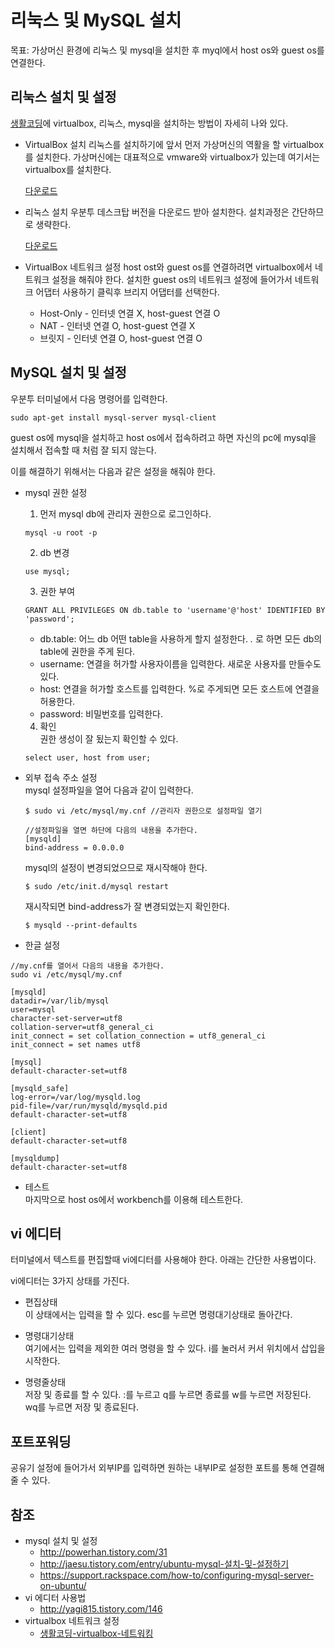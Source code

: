 # 리눅스 및 MySQL 설치
목표: 가상머신 환경에 리눅스 및 mysql을 설치한 후 myql에서 host os와 guest os를 연결한다.

## 리눅스 설치 및 설정
[생활코딩](https://opentutorials.org)에 virtualbox, 리눅스, mysql을 설치하는 방법이 자세히 나와 있다.

- VirtualBox 설치
  리눅스를 설치하기에 앞서 먼저 가상머신의 역활을 할 virtualbox를 설치한다. 가상머신에는 대표적으로 vmware와 virtualbox가 있는데 여기서는 virtualbox를 설치한다.

  [다운로드](https://www.virtualbox.org/wiki/Downloads)

- 리눅스 설치
  우분투 데스크탑 버전을 다운로드 받아 설치한다. 설치과정은 간단하므로 생략한다.

  [다운로드](http://www.ubuntu.com/download)

- VirtualBox 네트워크 설정
  host ost와 guest os를 연결하려면 virtualbox에서 네트워크 설정을 해줘야 한다. 설치한 guest os의 네트워크 설정에 들어가서 네트워크 어댑터 사용하기 클릭후 브리지 어댑터를 선택한다.

  - Host-Only - 인터넷 연결 X, host-guest 연결 O
  - NAT - 인터넷 연결 O, host-guest 연결 X
  - 브릿지 - 인터넷 연결 O, host-guest 연결 O

## MySQL 설치 및 설정
우분투 터미널에서 다음 명령어를 입력한다.
```
sudo apt-get install mysql-server mysql-client
```
guest os에 mysql을 설치하고 host os에서 접속하려고 하면 자신의 pc에 mysql을 설치해서 접속할 때 처럼 잘 되지 않는다.

이를 해결하기 위해서는 다음과 같은 설정을 해줘야 한다.
- mysql 권한 설정  
  1. 먼저 mysql db에 관리자 권한으로 로그인하다.
    ```
    mysql -u root -p
    ```
  2. db 변경
    ```
    use mysql;
    ```
  3. 권한 부여
    ```
    GRANT ALL PRIVILEGES ON db.table to 'username'@'host' IDENTIFIED BY 'password';
    ```
    - db.table: 어느 db 어떤 table을 사용하게 할지 설정한다. *.* 로 하면 모든 db의 table에 권한을 주게 된다.
    - username: 연결을 허가할 사용자이름을 입력한다. 새로운 사용자를 만들수도 있다.
    - host: 연결을 허가할 호스트를 입력한다. %로 주게되면 모든 호스트에 연결을 허용한다.
    - password: 비밀번호를 입력한다.
  4. 확인  
    권한 생성이 잘 됬는지 확인할 수 있다.
    ```
    select user, host from user;
    ```

- 외부 접속 주소 설정  
  mysql 설정파일을 열어 다음과 같이 입력한다.
  ```
  $ sudo vi /etc/mysql/my.cnf //관리자 권한으로 설정파일 열기

  //설정파일을 열면 하단에 다음의 내용을 추가한다.
  [mysqld]
  bind-address = 0.0.0.0
  ```
  mysql의 설정이 변경되었으므로 재시작해야 한다.
  ```
  $ sudo /etc/init.d/mysql restart
  ```
  재시작되면 bind-address가 잘 변경되었는지 확인한다.
  ```
  $ mysqld --print-defaults
  ```

- 한글 설정

```
//my.cnf를 열어서 다음의 내용을 추가한다.
sudo vi /etc/mysql/my.cnf

[mysqld]
datadir=/var/lib/mysql
user=mysql
character-set-server=utf8
collation-server=utf8_general_ci
init_connect = set collation_connection = utf8_general_ci
init_connect = set names utf8

[mysql]
default-character-set=utf8

[mysqld_safe]
log-error=/var/log/mysqld.log
pid-file=/var/run/mysqld/mysqld.pid
default-character-set=utf8

[client]
default-character-set=utf8

[mysqldump]
default-character-set=utf8
```

- 테스트  
  마지막으로 host os에서 workbench를 이용해 테스트한다.

## vi 에디터
터미널에서 텍스트를 편집할때 vi에디터를 사용해야 한다. 아래는 간단한 사용법이다.

vi에디터는 3가지 상태를 가진다.

- 편집상태  
  이 상태에서는 입력을 할 수 있다. esc를 누르면 명령대기상태로 돌아간다.

- 명령대기상태  
  여기에서는 입력을 제외한 여러 명령을 할 수 있다. i를 눌러서 커서 위치에서 삽입을 시작한다.

- 명령줄상태  
  저장 및 종료를 할 수 있다. :를 누르고 q를 누르면 종료를 w를 누르면 저장된다. wq를 누르면 저장 및 종료된다.

## 포트포워딩
공유기 설정에 들어가서 외부IP를 입력하면 원하는 내부IP로 설정한 포트를 통해 연결해줄 수 있다.

## 참조
- mysql 설치 및 설정
  - http://powerhan.tistory.com/31
  - http://jaesu.tistory.com/entry/ubuntu-mysql-설치-및-설정하기
  - https://support.rackspace.com/how-to/configuring-mysql-server-on-ubuntu/
- vi 에디터 사용법
  - http://yagi815.tistory.com/146
- virtualbox 네트워크 설정
  - [생활코딩-virtualbox-네트워킹](https://opentutorials.org/course/173/1288)
